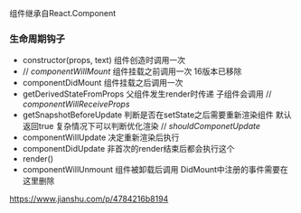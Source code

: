 
组件继承自React.Component

### 生命周期钩子

- constructor(props, text) 组件创造时调用一次
- // *componentWillMount* 组件挂载之前调用一次 16版本已移除
- componentDidMount 组件挂载之后调用一次
- getDerivedStateFromProps 父组件发生render时传递 子组件会调用 // *componentWillReceiveProps*
- getSnapshotBeforeUpdate 判断是否在setState之后需要重新渲染组件 默认返回true 复杂情况下可以判断优化渲染 // *shouldComponetUpdate*
- componentWillUpdate 决定重新渲染后执行
- componentDidUpdate 非首次的render结束后都会执行这个
- render()
- componentWillUnmount 组件被卸载后调用 DidMount中注册的事件需要在这里删除

<https://www.jianshu.com/p/4784216b8194>